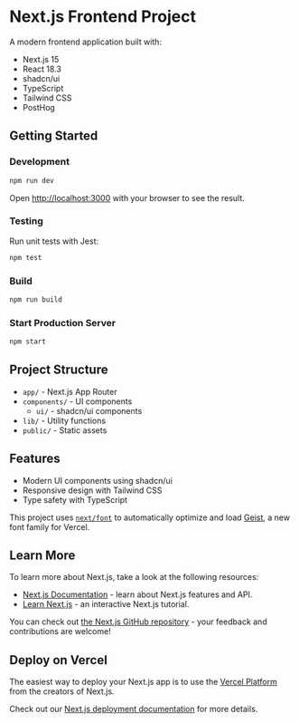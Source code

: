 # Next.js Frontend Project

A modern frontend application built with:

- Next.js 15
- React 18.3
- shadcn/ui
- TypeScript
- Tailwind CSS
- PostHog

## Getting Started

### Development

```bash
npm run dev
```

Open [http://localhost:3000](http://localhost:3000) with your browser to see the result.

### Testing

Run unit tests with Jest:

```bash
npm test
```

### Build

```bash
npm run build
```

### Start Production Server

```bash
npm start
```

## Project Structure

- `app/` - Next.js App Router
- `components/` - UI components
  - `ui/` - shadcn/ui components
- `lib/` - Utility functions
- `public/` - Static assets

## Features

- Modern UI components using shadcn/ui
- Responsive design with Tailwind CSS
- Type safety with TypeScript

This project uses [`next/font`](https://nextjs.org/docs/app/building-your-application/optimizing/fonts) to automatically optimize and load [Geist](https://vercel.com/font), a new font family for Vercel.

## Learn More

To learn more about Next.js, take a look at the following resources:

- [Next.js Documentation](https://nextjs.org/docs) - learn about Next.js features and API.
- [Learn Next.js](https://nextjs.org/learn) - an interactive Next.js tutorial.

You can check out [the Next.js GitHub repository](https://github.com/vercel/next.js) - your feedback and contributions are welcome!

## Deploy on Vercel

The easiest way to deploy your Next.js app is to use the [Vercel Platform](https://vercel.com/new?utm_medium=default-template&filter=next.js&utm_source=create-next-app&utm_campaign=create-next-app-readme) from the creators of Next.js.

Check out our [Next.js deployment documentation](https://nextjs.org/docs/app/building-your-application/deploying) for more details.
